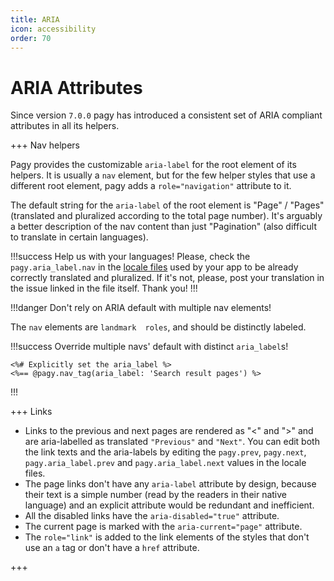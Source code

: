 ```yaml
---
title: ARIA
icon: accessibility
order: 70
---
```


# ARIA Attributes

Since version `7.0.0` pagy has introduced a consistent set of ARIA compliant attributes in all its helpers.

+++ Nav helpers

Pagy provides the customizable `aria-label` for the root element of its helpers. It is usually a `nav` element, but for
the few helper styles that use a different root element, pagy adds a `role="navigation"` attribute to it.

The default string for the `aria-label` of the root element is "Page" / "Pages" (translated and pluralized according to the total
page number). It's arguably a better description of the nav content than just "Pagination" (also difficult to translate in certain
languages).

!!!success Help us with your languages!
Please, check the `pagy.aria_label.nav` in the [locale files](https://github.com/ddnexus/pagy/tree/master/gem/locales)
used by your app to be already correctly translated and pluralized. If it's not, please, post your translation in the issue linked
in the file itself. Thank you!
!!!

!!!danger Don't rely on ARIA default with multiple nav elements!

The `nav` elements are `landmark  roles`, and should be distinctly labeled.

!!!success Override multiple navs' default with distinct `aria_label`s!

```erb
<%# Explicitly set the aria_label %>
<%== @pagy.nav_tag(aria_label: 'Search result pages') %>
```

!!!


+++ Links

- Links to the previous and next pages are rendered as "&lt;" and "&gt;" and are aria-labelled as translated `"Previous"`
  and `"Next"`. You can edit both the link texts and the aria-labels by editing the `pagy.prev`, `pagy.next`,
  `pagy.aria_label.prev` and `pagy.aria_label.next` values in the locale files.
- The page links don't have any `aria-label` attribute by design, because their text is a simple number (read by the readers in
  their native language) and an explicit attribute would be redundant and inefficient.
- All the disabled links have the `aria-disabled="true"` attribute.
- The current page is marked with the `aria-current="page"` attribute.
- The `role="link"` is added to the link elements of the styles that don't use an `a` tag or don't have a `href` attribute.

+++
